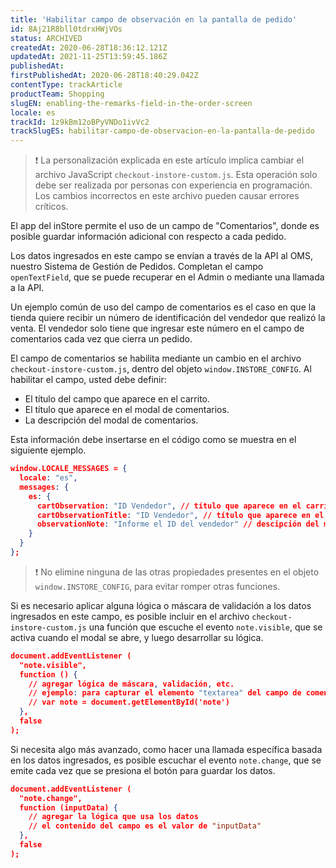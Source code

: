 ```yaml
---
title: 'Habilitar campo de observación en la pantalla de pedido'
id: 8Aj21R8bll0tdrxHWjVOs
status: ARCHIVED
createdAt: 2020-06-28T18:36:12.121Z
updatedAt: 2021-11-25T13:59:45.186Z
publishedAt: 
firstPublishedAt: 2020-06-28T18:40:29.042Z
contentType: trackArticle
productTeam: Shopping
slugEN: enabling-the-remarks-field-in-the-order-screen
locale: es
trackId: 1z9kBm12oBPyVNDo1ivVc2
trackSlugES: habilitar-campo-de-observacion-en-la-pantalla-de-pedido
---
```


>❗ La personalización explicada en este artículo implica cambiar el archivo JavaScript `checkout-instore-custom.js`. Esta operación solo debe ser realizada por personas con experiencia en programación. Los cambios incorrectos en este archivo pueden causar errores críticos.

El app del inStore permite el uso de un campo de "Comentarios", donde es posible guardar información adicional con respecto a cada pedido.

Los datos ingresados en este campo se envían a través de la API al OMS, nuestro Sistema de Gestión de Pedidos. Completan el campo `openTextField`, que se puede recuperar en el Admin o mediante una llamada a la API.

Un ejemplo común de uso del campo de comentarios es el caso en que la tienda quiere recibir un número de identificación del vendedor que realizó la venta. El vendedor solo tiene que ingresar este número en el campo de comentarios cada vez que cierra un pedido.

El campo de comentarios se habilita mediante un cambio en el archivo `checkout-instore-custom.js`, dentro del objeto `window.INSTORE_CONFIG`. Al habilitar el campo, usted debe definir:

- El título del campo que aparece en el carrito.
- El título que aparece en el modal de comentarios.
- La descripción del modal de comentarios.

Esta información debe insertarse en el código como se muestra en el siguiente ejemplo.

```json
window.LOCALE_MESSAGES = {
  locale: "es",
  messages: {
    es: {
      cartObservation: "ID Vendedor", // título que aparece en el carrito
      cartObservationTitle: "ID Vendedor", // título que aparece en el modal de comentario
      observationNote: "Informe el ID del vendedor" // descipción del modal de comentario
    }
  }
};
```
 
>❗ No elimine ninguna de las otras propiedades presentes en el objeto `window.INSTORE_CONFIG`, para evitar romper otras funciones.
                             
Si es necesario aplicar alguna lógica o máscara de validación a los datos ingresados en este campo, es posible incluir en el archivo `checkout-instore-custom.js` una función que escuche el evento `note.visible`, que se activa cuando el modal se abre, y luego desarrollar su lógica.

```json
document.addEventListener (
  "note.visible",
  function () {
    // agregar lógica de máscara, validación, etc.
    // ejemplo: para capturar el elemento "textarea" del campo de comentarios, puede usar el siguiente código:
    // var note = document.getElementById('note')
  },
  false
);
```

Si necesita algo más avanzado, como hacer una llamada específica basada en los datos ingresados, es posible escuchar el evento `note.change`, que se emite cada vez que se presiona el botón para guardar los datos.

```json
document.addEventListener (
  "note.change",
  function (inputData) {
    // agregar la lógica que usa los datos
    // el contenido del campo es el valor de "inputData"
  },
  false
);
```
